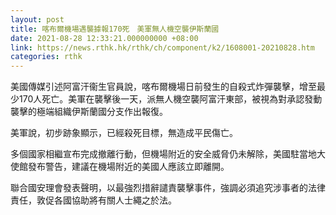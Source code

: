 ```yaml
---
layout: post
title: 喀布爾機場遇襲據報170死　美軍無人機空襲伊斯蘭國
date: 2021-08-28 12:33:21.000000000 +08:00
link: https://news.rthk.hk/rthk/ch/component/k2/1608001-20210828.htm
categories: rthk
---
```


美國傳媒引述阿富汗衞生官員說，喀布爾機場日前發生的自殺式炸彈襲擊，增至最少170人死亡。美軍在襲擊後一天，派無人機空襲阿富汗東部，被視為對承認發動襲擊的極端組織伊斯蘭國分支作出報復。

美軍說，初步跡象顯示，已經殺死目標，無造成平民傷亡。

多個國家相繼宣布完成撤離行動，但機場附近的安全威脅仍未解除，美國駐當地大使館發布警告，建議在機場附近的美國人應該立即離開。

聯合國安理會發表聲明，以最強烈措辭譴責襲擊事件，強調必須追究涉事者的法律責任，敦促各國協助將有關人士繩之於法。

